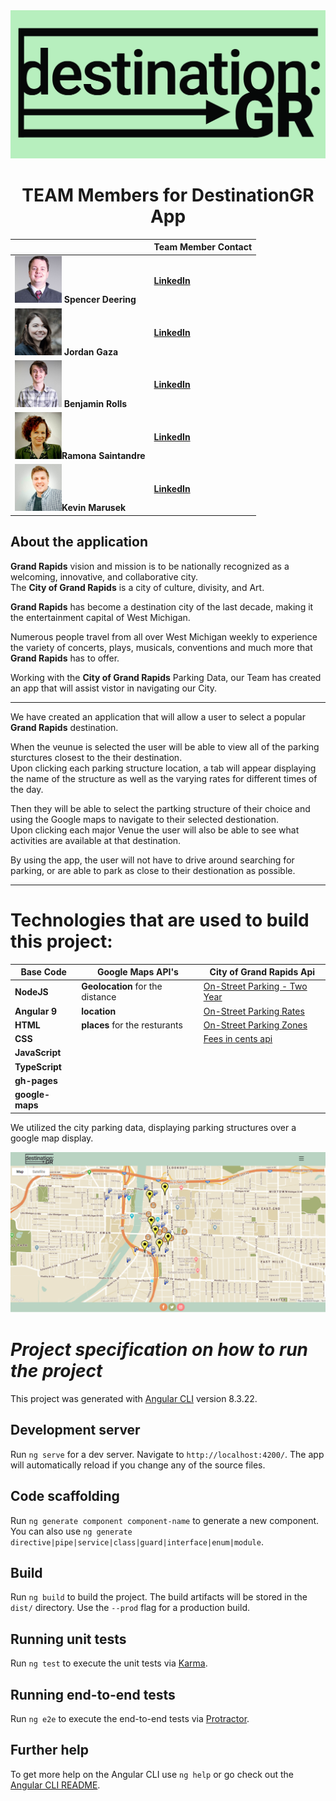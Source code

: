 
<img src = './src/assets/logo.jpg' alt = 'Logo Image'>
 
<h1 align="center" </style>TEAM Members for DestinationGR App </h1>




<!-- # *TEAM Members*  for  [ **DestinationGR**](https://benjamindrolls.github.io/GrDecoded/) -->
|     | **Team Member Contact** |  
|---| --- |
|<img src = './src/assets/spencer.jpg' alt = 'Spencer Deering Image' width ="75" height="75">  **Spencer Deering**   | **[LinkedIn](https://www.linkedin.com/in/spencer-deering-439845b9/)**  |
|<img src = './src/assets/Jordan.jpg' alt = 'Jordan Gaza Image' width ="75" height="75"> **Jordan Gaza**             | **[LinkedIn](https://www.linkedin.com/in/jordan-k-gaza/)**  
|<img src = './src/assets/Benjamin.jpg' alt = 'Benjamin Rolls Image' width ="75" height="75"> **Benjamin Rolls**     | **[LinkedIn](https://www.linkedin.com/in/benjamin-rolls-8b1788108/)**  
|<img src = './src/assets/Ramona.jpg' alt = 'Ramona Saintandre Image' width ="75" height="75">**Ramona Saintandre**  | **[LinkedIn](https://www.linkedin.com/in/ramona-saintandre/)**  
|<img src = './src/assets/kevin.jpg' alt = 'Kevin Marusek Image' width ="75" height="75">**Kevin Marusek**           | **[LinkedIn](https://www.linkedin.com/in/kevin-marusek/)**  

## About the application 

**Grand Rapids** vision and mission is to be nationally recognized as a welcoming, innovative, and collaborative city.   
The **City of Grand Rapids** is a city of culture, divisity, and Art.   

 **Grand Rapids** has become a destination city of the last decade, making it the entertainment capital of West Michigan.   

Numerous people travel from all over West Michigan weekly to experience the variety of concerts, plays, musicals, conventions and much more that **Grand Rapids** has to offer. 

Working with the **City of Grand Rapids** Parking Data, our Team has created an app that will assist vistor in navigating our City. 

***

We have created an application that will allow a user to select a popular **Grand Rapids** destination.  

When the veunue is selected the user will be able to view all of the parking sturctures closest to the their destination.  
Upon clicking each parking structure location, a tab will appear displaying the name of the structure as well as the varying rates for different times of the day. 

Then they will be able to select the  partking structure of their choice and using the Google maps to navigate to their selected destionation.     
Upon clicking each major Venue the user will also be able to see what activities are available at that destination.  

By using the app, the user will not have to drive around searching for parking, or are able to park as close to their destionation as possible.   


***
# Technologies that are used to build this project: 
| Base Code | Google Maps API's | City of Grand Rapids Api |
| --- | --- |  ---- | 
**NodeJS**     | **Geolocation**  for the distance  |  [On-Street Parking - Two Year](https://data.grandrapidsmi.gov/resource/pitz-92py.json)          | 
**Angular 9**  | **location**                       |  [On-Street Parking Rates](https://data.grandrapidsmi.gov/resource/sndu-g7h2.json)  
**HTML**       | **places** for the resturants      |  [On-Street Parking Zones](https://data.grandrapidsmi.gov/resource/s2v3-jher.json) 
**CSS**        |                                    |  [Fees in cents api](https://data.grandrapidsmi.gov/resource/pitz-92py.json?fee_in_cents=0) 
**JavaScript** |
**TypeScript** |
**gh-pages**   |
**google-maps**|



We utilized the city parking data, displaying parking structures over a google map display. 

<!-- We have utilized HTML, CSS and JavaScript in an Angular framework for this project    -->

<!-- ![DestinationGR Demo](src/assets/destinationGR.gif) -->
<img src = './src/assets/appimage.PNG' alt = 'app image'>

<!-- **Conclusion**  -->

# ***Project specification on how to run the project*** 

This project was generated with [Angular CLI](https://github.com/angular/angular-cli) version 8.3.22.

## Development server

Run `ng serve` for a dev server. Navigate to `http://localhost:4200/`. The app will automatically reload if you change any of the source files.

## Code scaffolding

Run `ng generate component component-name` to generate a new component. You can also use `ng generate directive|pipe|service|class|guard|interface|enum|module`.

## Build

Run `ng build` to build the project. The build artifacts will be stored in the `dist/` directory. Use the `--prod` flag for a production build.

## Running unit tests

Run `ng test` to execute the unit tests via [Karma](https://karma-runner.github.io).

## Running end-to-end tests

Run `ng e2e` to execute the end-to-end tests via [Protractor](http://www.protractortest.org/).

## Further help

To get more help on the Angular CLI use `ng help` or go check out the [Angular CLI README](https://github.com/angular/angular-cli/blob/master/README.md).
